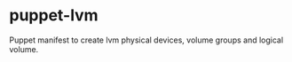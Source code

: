 puppet-lvm
==========

Puppet manifest to create lvm physical devices, volume groups and logical volume.
